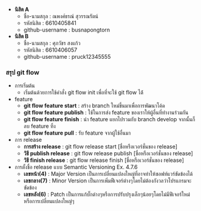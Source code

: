 * **นิสิต A**
  * ชื่อ-นามสกุล : ณพงศ์ธรณ์ สุวรรณรัตน์
  * รหัสนิสิต : 6610405841
  * github-username : busnapongtorn
* **นิสิต B**
    * ชื่อ-นามสกุล : ศุภวัชร สงแก้ว
    * รหัสนิสิต : 6610406057
    * github-username : pruck12345555
### สรุป git flow

* การเริ่มต้น
  * เริ่มต้นด้วยการใช้คำสั่ง git flow init เพื่อที่จะใช้ git flow ได้้
* feature
  * **git flow feature start** : สร้าง  branch ใหม่ขึ้นมาเพื่อการพัฒนาโค้ด
  * **git flow feature publish** : ใช้ในการส่ง feature ของเราให้ผู้อื่นที่ทำงานร่วมกัน
  * **git flow feature finish** : นำ feature แยกไปรวมกับ branch develop จากนั้นก็ลบ feature ทิ้ง
  * **git flow feature pull** : รับ feature จากผู้ใช้อื่นมา
* การ release
  * **การสร้าง release** : git flow release start [ชื่อหรือเวอร์ชั่นของ release]
  * **วิธี publish release** : git flow release publish [ชื่อหรือเวอร์ชั่นของ release]
  * **วิธี finish release** : git flow release finish  [ชื่อหรือเวอร์ชั่นของ release]
* การตั้งชื่อ release แบบ Semantic Versioning
  Ex. 4.7.6
  * **เลขหน้า(4)** : Major Version เป็นการเปลี่ยนแปลงใหญ่ที่อาจทำให้ซอฟท์แวร์ขัดข้องได้
  * **เลขกลาง(7)** : Minor Version เป็นการเพิ่มฟีเจอร์ต่างๆโดยไม่ต้องกังวลว่าโปรแกรมจะขัดข้อง
  * **เลขหลัง(6)** : Patch เป็นการแก้บั๊กต่างๆหรือการปรับปรุงเล็กๆน้อยๆโดยไม่มีฟีเจอร์ใหม่หรือการเปลี่ยนแปลงใหญ่ๆ